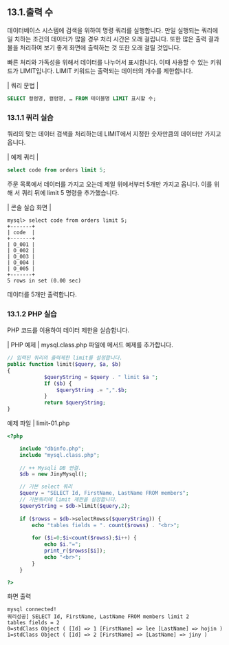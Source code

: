 
## 13.1.출력 수 
데이터베이스 시스템에 검색을 위하여 명령 쿼리를 실행합니다. 만일 실행되는 쿼리에 일 치하는 조건의 데이터가 많을 경우 처리 시간은 오래 걸립니다. 또한 많은 출력 결과물을 처리하여 보기 좋게 화면에 출력하는 것 또한 오래 걸릴 것입니다.  

빠른 처리와 가독성을 위해서 데이터를 나누어서 표시합니다. 이때 사용할 수 있는 키워 드가 LIMIT입니다. LIMIT 키워드는 출력되는 데이터의 개수를 제한합니다.  

| 쿼리 문법 | 
```sql
SELECT 컬럼명, 컬럼명, … FROM 테이블명 LIMIT 표시할 수; 
```

### 13.1.1 쿼리 실습 
쿼리의 맞는 데이터 검색을 처리하는데 LIMIT에서 지정한 숫자만큼의 데이터만 가지고 옵니다.  

| 예제 쿼리 | 
```sql
select code from orders limit 5; 
```

주문 목록에서 데이터를 가지고 오는데 제일 위에서부터 5개만 가지고 옵니다. 이를 위해 서 쿼리 뒤에 limit 5 명령을 추가했습니다.  

| 콘솔 실습 화면 | 
```
mysql> select code from orders limit 5;
+-------+
| code  |
+-------+
| O_001 |
| O_002 |
| O_003 |
| O_004 |
| O_005 |
+-------+
5 rows in set (0.00 sec)

```

데이터를 5개만 출력합니다. 

### 13.1.2 PHP 실습 
PHP 코드를 이용하여 데이터 제한을 실습합니다.  

| PHP 예제 | 
mysql.class.php 파일에 메서드 예제를 추가합니다.  
```php
// 입력된 쿼리의 출력제한 limit를 설정합니다.
public function limit($query, $a, $b)
{
            $queryString = $query . " limit $a ";
            If ($b) {
                $queryString .= ",".$b;
            }
            return $queryString;
}

```

예제 파일 | limit-01.php 
```php
<?php

	include "dbinfo.php";
	include "mysql.class.php";
 
	// ++ Mysqli DB 연결.
	$db = new JinyMysql();

	// 기본 select 쿼리
	$query = "SELECT Id, FirstName, LastName FROM members";
	// 기본쿼리에 limit 제한을 설정합니다.
	$queryString = $db->limit($query,2);
    
	if ($rowss = $db->selectRowss($queryString)) {
		echo "tables fields = ". count($rowss) . "<br>";
 
		for ($i=0;$i<count($rowss);$i++) {
			echo $i."=";            
			print_r($rowss[$i]);
			echo "<br>";
		}
	}

?>

```

화면 출력 
```
mysql connected!
쿼리성공] SELECT Id, FirstName, LastName FROM members limit 2
tables fields = 2
0=stdClass Object ( [Id] => 1 [FirstName] => lee [LastName] => hojin )
1=stdClass Object ( [Id] => 2 [FirstName] => [LastName] => jiny ) 

```